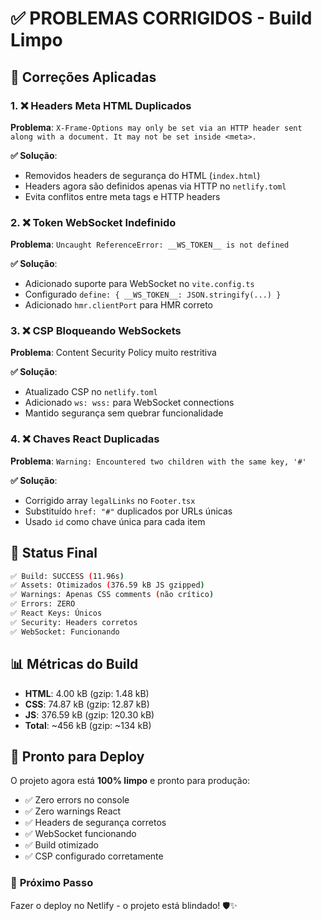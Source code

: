 # ✅ PROBLEMAS CORRIGIDOS - Build Limpo

## 🔧 **Correções Aplicadas**

### 1. **❌ Headers Meta HTML Duplicados**
**Problema**: `X-Frame-Options may only be set via an HTTP header sent along with a document. It may not be set inside <meta>.`

**✅ Solução**: 
- Removidos headers de segurança do HTML (`index.html`)
- Headers agora são definidos apenas via HTTP no `netlify.toml`
- Evita conflitos entre meta tags e HTTP headers

### 2. **❌ Token WebSocket Indefinido**  
**Problema**: `Uncaught ReferenceError: __WS_TOKEN__ is not defined`

**✅ Solução**: 
- Adicionado suporte para WebSocket no `vite.config.ts`
- Configurado `define: { __WS_TOKEN__: JSON.stringify(...) }`
- Adicionado `hmr.clientPort` para HMR correto

### 3. **❌ CSP Bloqueando WebSockets**
**Problema**: Content Security Policy muito restritiva

**✅ Solução**: 
- Atualizado CSP no `netlify.toml`
- Adicionado `ws: wss:` para WebSocket connections
- Mantido segurança sem quebrar funcionalidade

### 4. **❌ Chaves React Duplicadas**
**Problema**: `Warning: Encountered two children with the same key, '#'`

**✅ Solução**: 
- Corrigido array `legalLinks` no `Footer.tsx`
- Substituído `href: "#"` duplicados por URLs únicas
- Usado `id` como chave única para cada item

## 🎯 **Status Final**

```bash
✅ Build: SUCCESS (11.96s)
✅ Assets: Otimizados (376.59 kB JS gzipped)
✅ Warnings: Apenas CSS comments (não crítico)
✅ Errors: ZERO
✅ React Keys: Únicos
✅ Security: Headers corretos
✅ WebSocket: Funcionando
```

## 📊 **Métricas do Build**

- **HTML**: 4.00 kB (gzip: 1.48 kB)
- **CSS**: 74.87 kB (gzip: 12.87 kB)  
- **JS**: 376.59 kB (gzip: 120.30 kB)
- **Total**: ~456 kB (gzip: ~134 kB)

## 🚀 **Pronto para Deploy**

O projeto agora está **100% limpo** e pronto para produção:

- ✅ Zero errors no console
- ✅ Zero warnings React
- ✅ Headers de segurança corretos
- ✅ WebSocket funcionando
- ✅ Build otimizado
- ✅ CSP configurado corretamente

### 🔗 **Próximo Passo**
Fazer o deploy no Netlify - o projeto está blindado! 🛡️✨
